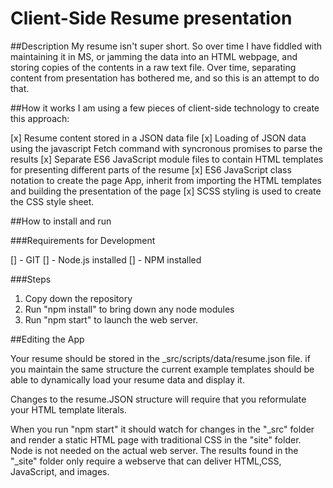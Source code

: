 # Client-Side Resume presentation

##Description
My resume isn't super short. So over time I have fiddled with maintaining it in MS, or jamming the data into an HTML webpage, and storing copies of the contents in a raw text file. Over time, separating content from presentation has bothered me, and so this is an attempt to do that.

##How it works
I am using a few pieces of client-side technology to create this approach:

[x] Resume content stored in a JSON data file
[x] Loading of JSON data using the javascript Fetch command with syncronous promises to parse the results
[x] Separate ES6 JavaScript module files to contain HTML templates for presenting different parts of the resume
[x] ES6 JavaScript class notation to create the page App, inherit from importing the HTML templates and building the presentation of the page
[x] SCSS styling is used to create the CSS style sheet.

##How to install and run

###Requirements for Development

[] - GIT
[] - Node.js installed
[] - NPM installed

###Steps

1. Copy down the repository
2. Run "npm install" to bring down any node modules
3. Run "npm start" to launch the web server.

##Editing the App

Your resume should be stored in the _src/scripts/data/resume.json file. if you maintain the same structure the current example templates should be able to dynamically load your resume data and display it.

Changes to the resume.JSON structure will require that you reformulate your HTML template literals.

When you run "npm start" it should watch for changes in the "_src" folder and render a static HTML page with traditional CSS in the "site" folder. Node is not needed on the actual web server. The results found in the "_site" folder only require a webserve that can deliver HTML,CSS, JavaScript, and images.
